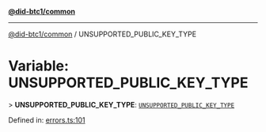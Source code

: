 [**@did-btc1/common**](../README.md)

***

[@did-btc1/common](../globals.md) / UNSUPPORTED\_PUBLIC\_KEY\_TYPE

# Variable: UNSUPPORTED\_PUBLIC\_KEY\_TYPE

&gt; **UNSUPPORTED\_PUBLIC\_KEY\_TYPE**: [`UNSUPPORTED_PUBLIC_KEY_TYPE`](../enumerations/Btc1ErrorCode.md#unsupported_public_key_type)

Defined in: [errors.ts:101](https://github.com/dcdpr/did-btc1-js/blob/4ab6f9915d95beed9bc633644c9db1539395f512/packages/common/src/errors.ts#L101)
